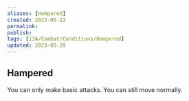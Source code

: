 ```yaml
---
aliases: [Hampered]
created: 2023-05-13
permalink: 
publish: 
tags: [13A/Combat/Conditions/Hampered]
updated: 2023-05-29
---
```


## Hampered

You can only make basic attacks. You can still move normally.